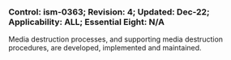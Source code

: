 ### Control: ism-0363; Revision: 4; Updated: Dec-22; Applicability: ALL; Essential Eight: N/A
<p>Media destruction processes, and supporting media destruction procedures, are developed, implemented and maintained.</p>